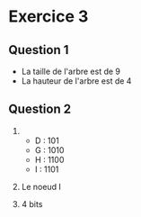 # Exercice 3

## Question 1
- La taille de l'arbre est de 9
- La hauteur de l'arbre est de 4

## Question 2
1.
    - D : 101
    - G : 1010
    - H : 1100
    - I : 1101
    
2. Le noeud I
3. 4 bits